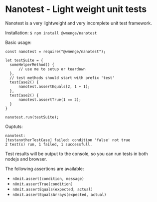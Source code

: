 Nanotest - Light weight unit tests
==================================

Nanotest is a very lightweight and very incomplete unit test framework.

Installation:
`$ npm install @wmenge/nanotest`

Basic usage:
```
const nanotest = require("@wmenge/nanotest");

let testSuite = {
  someHelperMethod() {
      // use me to setup or teardown
  },
  // test methods should start with prefix 'test'
  testCase2() {
      nanotest.assertEquals(2, 1 + 1);
  },
  testCase2() {
      nanotest.assertTrue(1 == 2);
  }
}

nanotest.run(testSuite);
```
Ouptuts:
```
nanotest:
[testanotherTestCase] failed: condition 'false' not true
2 test(s) run, 1 failed, 1 successfull.
```

Test results will be output to the console, so you can run tests in both nodejs and browser.

The following assertions are available:
* `nUnit.assert(condition, message)`
* `nUnit.assertTrue(condition)`
* `nUnit.assertEquals(expected, actual)`
* `nUnit.assertEqualsArrays(expected, actual)`
